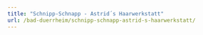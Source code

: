 ```yaml
---
title: "Schnipp-Schnapp - Astrid´s Haarwerkstatt"
url: /bad-duerrheim/schnipp-schnapp-astrid-s-haarwerkstatt/
---
```

